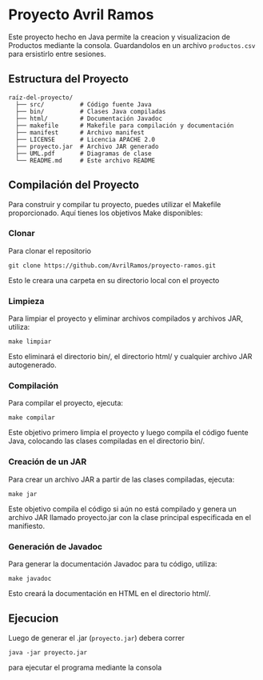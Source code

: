 # Proyecto Avril Ramos

Este proyecto hecho en Java permite la creacion y visualizacion de Productos mediante la consola. Guardandolos en un archivo `productos.csv` para ersistirlo entre sesiones.


## Estructura del Proyecto


```plaintext
raíz-del-proyecto/
  ├── src/          # Código fuente Java
  ├── bin/          # Clases Java compiladas
  ├── html/         # Documentación Javadoc
  ├── makefile      # Makefile para compilación y documentación
  ├── manifest      # Archivo manifest
  ├── LICENSE       # Licencia APACHE 2.0
  ├── proyecto.jar  # Archivo JAR generado
  ├── UML.pdf       # Diagramas de clase
  └── README.md     # Este archivo README
```

## Compilación del Proyecto
Para construir y compilar tu proyecto, puedes utilizar el Makefile proporcionado. Aquí tienes los objetivos Make disponibles:

### Clonar
Para clonar el repositorio 

```
git clone https://github.com/AvrilRamos/proyecto-ramos.git
```
Esto le creara una carpeta en su directorio local con el proyecto

### Limpieza
Para limpiar el proyecto y eliminar archivos compilados y archivos JAR, utiliza:

```
make limpiar
```
Esto eliminará el directorio bin/, el directorio html/ y cualquier archivo JAR autogenerado.

### Compilación
Para compilar el proyecto, ejecuta:

```
make compilar
```
Este objetivo primero limpia el proyecto y luego compila el código fuente Java, colocando las clases compiladas en el directorio bin/.

### Creación de un JAR
Para crear un archivo JAR a partir de las clases compiladas, ejecuta:

```
make jar
```
Este objetivo compila el código si aún no está compilado y genera un archivo JAR llamado proyecto.jar con la clase principal especificada en el manifiesto.

### Generación de Javadoc
Para generar la documentación Javadoc para tu código, utiliza:

```
make javadoc
```
Esto creará la documentación en HTML en el directorio html/.


## Ejecucion

Luego de generar el .jar (`proyecto.jar`) debera correr 
```
java -jar proyecto.jar
```
para ejecutar el programa mediante la consola
